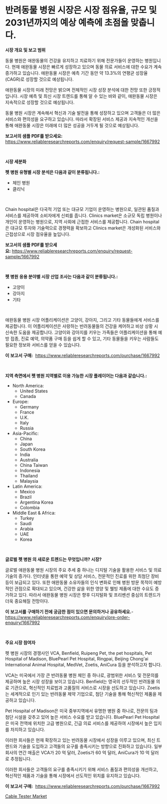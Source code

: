 <p><h1>반려동물 병원 시장은 시장 점유율, 규모 및 2031년까지의 예상 예측에 초점을 맞춥니다.</h1></p><p><strong>시장 개요 및 보고 범위</strong></p>
<p><p>동물 병원은 애완동물의 건강을 유지하고 치료하기 위해 전문가들이 운영하는 병원입니다. 현재 애완동물 시장은 빠르게 성장하고 있으며 동물 의료 서비스에 대한 수요가 계속 증가하고 있습니다. 애완동물 시장은 예측 기간 동안 약 13.3%의 연평균 성장율(CAGR)로 성장할 것으로 예상됩니다.</p><p>애완동물 시장의 미래 전망은 밝으며 전체적인 시장 성장 분석에 대한 전망 또한 긍정적입니다. 시장 예측 및 최신 시장 트렌드를 통해 알 수 있는 바와 같이, 애완동물 시장은 지속적으로 성장할 것으로 예상됩니다.</p><p>동물 병원 시장은 계속해서 혁신과 기술 발전을 통해 성장하고 있으며 고객들은 더 많은 서비스와 편의성을 요구하고 있습니다. 따라서 확장된 서비스 제공과 지속적인 개선을 통해 애완동물 시장은 미래에 더 많은 성공을 거두게 될 것으로 예상됩니다.</p></p>
<p><strong>보고서의 샘플 PDF를 받으세요:</strong> <a href="https://www.reliableresearchreports.com/enquiry/request-sample/1667992">https://www.reliableresearchreports.com/enquiry/request-sample/1667992</a></p>
<p>&nbsp;</p>
<p><strong>시장 세분화</strong></p>
<p><strong>펫 병원 유형별 시장 분석은 다음과 같이 분류됩니다.:</strong></p>
<p><ul><li>체인 병원</li><li>클리닉</li></ul></p>
<p>&nbsp;</p>
<p><p>Chain hospital은 다국적 기업 또는 대규모 기업이 운영하는 병원으로, 일관된 품질과 서비스를 제공하여 소비자에게 신뢰를 줍니다. Clinics market은 소규모 독립 병원이나 개인이 운영하는 병원으로, 지역 사회에 근접한 서비스를 제공합니다. Chain hospital은 대규모 투자와 기술력으로 경쟁력을 확보하고 Clinics market은 개성화된 서비스와 근접성으로 시장 점유율을 높입니다.</p></p>
<p><strong>보고서의 샘플 PDF를 받으세요:</strong>&nbsp;<a href="https://www.reliableresearchreports.com/enquiry/request-sample/1667992">https://www.reliableresearchreports.com/enquiry/request-sample/1667992</a></p>
<p>&nbsp;</p>
<p><strong> 펫 병원 응용 분야별 시장 산업 조사는 다음과 같이 분류됩니다.:</strong></p>
<p><ul><li>고양이</li><li>강아지</li><li>기타</li></ul></p>
<p>&nbsp;</p>
<p><p>애완동물 병원 시장 어플리케이션은 고양이, 강아지, 그리고 기타 동물들에게 서비스를 제공합니다. 이 어플리케이션은 사랑하는 반려동물들의 건강을 케어하고 비상 상황 시 신속한 도움을 제공합니다. 고양이와 강아지를 키우는 가족들은 어플리케이션을 통해 예방 접종, 진료 예약, 의약품 구매 등을 쉽게 할 수 있고, 기타 동물들을 키우는 사람들도 필요한 정보와 서비스를 얻을 수 있습니다.</p></p>
<p><strong>이 보고서 구매:</strong>&nbsp; <a href="https://www.reliableresearchreports.com/purchase/1667992">https://www.reliableresearchreports.com/purchase/1667992</a></p>
<p>&nbsp;</p>
<p><strong>지역 측면에서 펫 병원 지역별로 이용 가능한 시장 플레이어는 다음과 같습니다.:</strong></p>
<p><ul>
    <li>
        North America:
        <ul>
            <li>United States</li>
            <li>Canada</li>
        </ul>
    </li>
    <li>
        Europe:
        <ul>
            <li>Germany</li>
            <li>France</li>
            <li>U.K.</li>
            <li>Italy</li>
            <li>Russia</li>
        </ul>
    </li>
    <li>
        Asia-Pacific:
        <ul>
            <li>China</li>
            <li>Japan</li>
            <li>South Korea</li>
            <li>India</li>
            <li>Australia</li>
            <li>China Taiwan</li>
            <li>Indonesia</li>
            <li>Thailand</li>
            <li>Malaysia</li>
        </ul>
    </li>
    <li>
        Latin America:
        <ul>
            <li>Mexico</li>
            <li>Brazil</li>
            <li>Argentina Korea</li>
            <li>Colombia</li>
        </ul>
    </li>
    <li>
        Middle East & Africa:
        <ul>
            <li>Turkey</li>
            <li>Saudi</li>
            <li>Arabia</li>
            <li>UAE</li>
            <li>Korea</li>
        </ul>
    </li>
    </ul></p>
<p>&nbsp;</p>
<p><strong>글로벌 펫 병원 의 새로운 트렌드는 무엇입니까? 시장?</strong></p>
<p><p>글로벌 애완동물 병원 시장의 주요 추세 중 하나는 디지털 기술을 활용한 서비스 및 의료 기술의 증가다. 인터넷을 통한 예약 및 상담 서비스, 전문적인 진료를 위한 최첨단 장비 등이 보급되고 있다. 또한 애완동물 소유자들의 인식 변화로 인해 병원 방문 목적이 예방적인 관점으로 확대되고 있으며, 건강한 삶을 위한 영양 및 웰빙 제품에 대한 수요도 증가하고 있다. 따라서 애완동물 병원 시장은 향후 디지털화 및 프리벤션 중심의 트렌드가 더욱 중요해질 전망이다.</p></p>
<p><strong>이 보고서를 구매하기 전에 궁금한 점이 있으면 문의하거나 공유하세요.</strong>- <a href="https://www.reliableresearchreports.com/enquiry/pre-order-enquiry/1667992">https://www.reliableresearchreports.com/enquiry/pre-order-enquiry/1667992</a></p>
<p>&nbsp;</p>
<p><strong>주요 시장 참여자</strong></p>
<p><p>펫 병원 시장의 경쟁사인 VCA, Benfield, Ruipeng Pet, the pet hospitals, Pet Hospital of Madison, BluePearl Pet Hospital, Ringpai, Beijing Chong'ai International Animal Hospital, MedVet, Zoetis, AniCura 등을 분석하고자 합니다. </p><p>VCA는 미국에서 가장 큰 반려동물 병원 체인 중 하나로, 광범위한 서비스 및 전문의를 제공하며 높은 시장 성장을 보이고 있습니다. Benfield는 영국의 선두적인 반려동물 의료 기관으로, 혁신적인 치료법과 고품질의 서비스로 시장을 선도하고 있습니다. Zoetis는 세계적으로 인기 있는 반려동물 제약 기업으로, 첨단 기술을 통해 혁신적인 제품을 제공하고 있습니다. </p><p>Pet Hospital of Madison은 미국 중부지역에서 유명한 병원 중 하나로, 전문의 팀과 첨단 시설을 갖추고 있어 높은 서비스 수요를 받고 있습니다. BluePearl Pet Hospital은 미국 전역에 위치한 고급 병원으로, 긴급 의료 서비스를 제공하여 시장에서 높은 입지를 차지하고 있습니다. </p><p>이러한 회사들은 현재 확장하고 있는 반려동물 시장에서 성장을 이루고 있으며, 최신 트렌드와 기술을 도입하고 고객들의 요구를 충족시키는 방향으로 진화하고 있습니다. 일부 회사의 연간 매출은 VCA가 20 억 달러, Zoetis가 60 억 달러, AniCura가 10 억 달러로 추정됩니다. </p><p>이러한 회사들은 고객들의 요구를 충족시키기 위해 서비스 품질과 편의성을 개선하고, 혁신적인 제품과 기술을 통해 시장에서 선도적인 위치를 유지하고 있습니다.</p></p>
<p><strong>이 보고서 구매:</strong>&nbsp;&nbsp;<a href="https://www.reliableresearchreports.com/purchase/1667992">https://www.reliableresearchreports.com/purchase/1667992</a></p>
<p><p><a href="https://github.com/WillieWoodard/Market-Research-Report-List-4/blob/main/cable-tester-market.md">Cable Tester Market</a></p></p>
